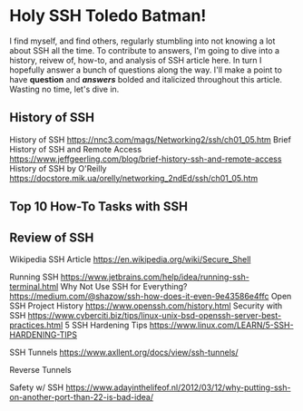 # Holy SSH Toledo Batman!

I find myself, and find others, regularly stumbling into not knowing a lot about SSH all the time. To contribute to answers, I'm going to dive into a history, reivew of, how-to, and analysis of SSH article here. In turn I hopefully answer a bunch of questions along the way. I'll make a point to have **question** and ***answers*** bolded and italicized throughout this article. Wasting no time, let's dive in.

## History of SSH

History of SSH
https://nnc3.com/mags/Networking2/ssh/ch01_05.htm
Brief History of SSH and Remote Access
https://www.jeffgeerling.com/blog/brief-history-ssh-and-remote-access
History of SSH by O'Reilly
https://docstore.mik.ua/orelly/networking_2ndEd/ssh/ch01_05.htm

## Top 10 How-To Tasks with SSH

## Review of SSH


Wikipedia SSH Article
https://en.wikipedia.org/wiki/Secure_Shell

Running SSH
https://www.jetbrains.com/help/idea/running-ssh-terminal.html
Why Not Use SSH for Everything?
https://medium.com/@shazow/ssh-how-does-it-even-9e43586e4ffc
Open SSH Project History
https://www.openssh.com/history.html
Security with SSH
https://www.cyberciti.biz/tips/linux-unix-bsd-openssh-server-best-practices.html
5 SSH Hardening Tips
https://www.linux.com/LEARN/5-SSH-HARDENING-TIPS

SSH Tunnels
https://www.axllent.org/docs/view/ssh-tunnels/

Reverse Tunnels


Safety w/ SSH
https://www.adayinthelifeof.nl/2012/03/12/why-putting-ssh-on-another-port-than-22-is-bad-idea/
